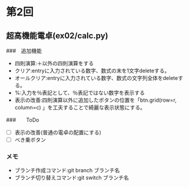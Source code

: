 # 第2回
## 超高機能電卓(ex02/calc.py)
###　追加機能
- 四則演算:＋以外の四則演算をする
- クリア:entryに入力されている数字、数式の末を1文字deleteする。
- オールクリア:entryに入力されている数字、数式の文字列全体をdeleteする。
- %:入力を％表記として、％表記ではない数字を表示する
- 表示の改善:四則演算以外に追加したボタンの位置を「btn.grid(row=r, column=c)
」を工夫することで綺麗な表示状態にする。

###　　ToDo
- [ ] 表示の改善(普通の電卓の配置にする)
- [ ] べき乗ボタン

### メモ
* ブランチ作成コマンド:git branch ブランチ名
* ブランチ切り替えコマンド:git switch ブランチ名